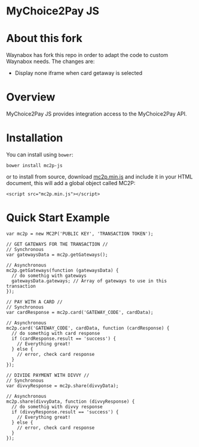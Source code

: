 # MyChoice2Pay JS

# About this fork

Waynabox has fork this repo in order to adapt the code to custom Waynabox needs. The changes are:
- Display none iframe when card getaway is selected

# Overview

MyChoice2Pay JS provides integration access to the MyChoice2Pay API.

# Installation

You can install using `bower`:

    bower install mc2p-js

or to install from source, download [mc2p.min.js](https://raw.github.com/mc2p/mc2p-js/master/dist/mc2p.min.js) and include it in your HTML document, this will add a global object called MC2P:

    <script src="mc2p.min.js"></script>

# Quick Start Example

    var mc2p = new MC2P('PUBLIC KEY', 'TRANSACTION TOKEN');

    // GET GATEWAYS FOR THE TRANSACTION //
    // Synchronous
    var gatewaysData = mc2p.getGateways();

    // Asynchronous
    mc2p.getGateways(function (gatewaysData) {
      // do somethig with gateways
      gatewaysData.gateways; // Array of gateways to use in this transaction
    });

    // PAY WITH A CARD //
    // Synchronous
    var cardResponse = mc2p.card('GATEWAY_CODE', cardData);

    // Asynchronous
    mc2p.card('GATEWAY_CODE', cardData, function (cardResponse) {
      // do somethig with card response
      if (cardResponse.result == 'success') {
        // Everything great!
      } else {
        // error, check card response
      }
    });

    // DIVIDE PAYMENT WITH DIVVY //
    // Synchronous
    var divvyResponse = mc2p.share(divvyData);

    // Asynchronous
    mc2p.share(divvyData, function (divvyResponse) {
      // do somethig with divvy response
      if (divvyResponse.result == 'success') {
        // Everything great!
      } else {
        // error, check card response
      }
    });
